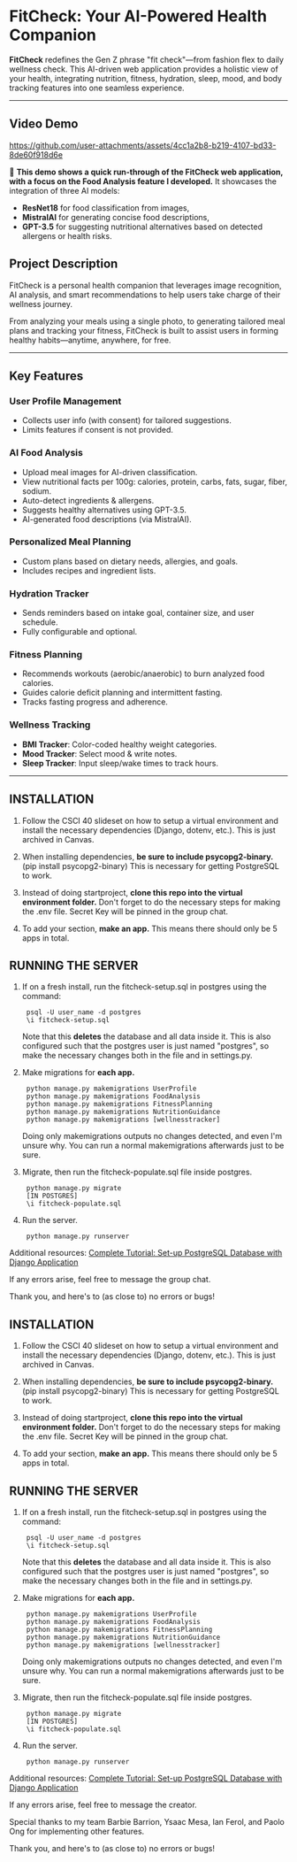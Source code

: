 # FitCheck: Your AI-Powered Health Companion

**FitCheck** redefines the Gen Z phrase "fit check"—from fashion flex to daily wellness check. This AI-driven web application provides a holistic view of your health, integrating nutrition, fitness, hydration, sleep, mood, and body tracking features into one seamless experience.

---
## Video Demo

https://github.com/user-attachments/assets/4cc1a2b8-b219-4107-bd33-8de60f918d6e

🎥 **This demo shows a quick run-through of the FitCheck web application, with a focus on the Food Analysis feature I developed.** It showcases the integration of three AI models:
- **ResNet18** for food classification from images,
- **MistralAI** for generating concise food descriptions,
- **GPT-3.5** for suggesting nutritional alternatives based on detected allergens or health risks.

## Project Description

FitCheck is a personal health companion that leverages image recognition, AI analysis, and smart recommendations to help users take charge of their wellness journey.

From analyzing your meals using a single photo, to generating tailored meal plans and tracking your fitness, FitCheck is built to assist users in forming healthy habits—anytime, anywhere, for free.

---

## Key Features

### User Profile Management
- Collects user info (with consent) for tailored suggestions.
- Limits features if consent is not provided.

### AI Food Analysis
- Upload meal images for AI-driven classification.
- View nutritional facts per 100g: calories, protein, carbs, fats, sugar, fiber, sodium.
- Auto-detect ingredients & allergens.
- Suggests healthy alternatives using GPT-3.5.
- AI-generated food descriptions (via MistralAI).

### Personalized Meal Planning
- Custom plans based on dietary needs, allergies, and goals.
- Includes recipes and ingredient lists.

### Hydration Tracker
- Sends reminders based on intake goal, container size, and user schedule.
- Fully configurable and optional.

### Fitness Planning
- Recommends workouts (aerobic/anaerobic) to burn analyzed food calories.
- Guides calorie deficit planning and intermittent fasting.
- Tracks fasting progress and adherence.

### Wellness Tracking
- **BMI Tracker**: Color-coded healthy weight categories.
- **Mood Tracker**: Select mood & write notes.
- **Sleep Tracker**: Input sleep/wake times to track hours.

---

## INSTALLATION

1. Follow the CSCI 40 slideset on how to setup a virtual environment and install 
the necessary dependencies (Django, dotenv, etc.). This is just archived in Canvas.

2. When installing dependencies, **be sure to include psycopg2-binary.** (pip install psycopg2-binary)
This is necessary for getting PostgreSQL to work.

3. Instead of doing startproject, **clone this repo into the virtual environment folder.** Don't forget to do the necessary steps for making the .env file. Secret Key will be pinned in the group chat.

4. To add your section, **make an app.** This means there should only be 5 apps in total.

## RUNNING THE SERVER

1. If on a fresh install, run the fitcheck-setup.sql in postgres using the command:

        psql -U user_name -d postgres
        \i fitcheck-setup.sql
    
    Note that this **deletes** the database and all data inside it. This is also configured such that the postgres user is just named "postgres", so make the necessary changes both in the file and in settings.py.

3. Make migrations for **each app.**

        python manage.py makemigrations UserProfile
        python manage.py makemigrations FoodAnalysis
        python manage.py makemigrations FitnessPlanning
        python manage.py makemigrations NutritionGuidance
        python manage.py makemigrations [wellnesstracker]
    Doing only makemigrations outputs no changes detected, and even I'm unsure why. You can run a normal makemigrations afterwards just to be sure.

4. Migrate, then run the fitcheck-populate.sql file inside postgres.

        python manage.py migrate
        [IN POSTGRES]
        \i fitcheck-populate.sql
5. Run the server.

        python manage.py runserver


Additional resources:
[Complete Tutorial: Set-up PostgreSQL Database with Django Application](https://medium.com/django-unleashed/complete-tutorial-set-up-postgresql-database-with-django-application-d9e789ffa384)

If any errors arise, feel free to message the group chat.

Thank you, and here's to (as close to) no errors or bugs!


## INSTALLATION

1. Follow the CSCI 40 slideset on how to setup a virtual environment and install 
the necessary dependencies (Django, dotenv, etc.). This is just archived in Canvas.

2. When installing dependencies, **be sure to include psycopg2-binary.** (pip install psycopg2-binary)
This is necessary for getting PostgreSQL to work.

3. Instead of doing startproject, **clone this repo into the virtual environment folder.** Don't forget to do the necessary steps for making the .env file. Secret Key will be pinned in the group chat.

4. To add your section, **make an app.** This means there should only be 5 apps in total.

## RUNNING THE SERVER

1. If on a fresh install, run the fitcheck-setup.sql in postgres using the command:

        psql -U user_name -d postgres
        \i fitcheck-setup.sql
    
    Note that this **deletes** the database and all data inside it. This is also configured such that the postgres user is just named "postgres", so make the necessary changes both in the file and in settings.py.

3. Make migrations for **each app.**

        python manage.py makemigrations UserProfile
        python manage.py makemigrations FoodAnalysis
        python manage.py makemigrations FitnessPlanning
        python manage.py makemigrations NutritionGuidance
        python manage.py makemigrations [wellnesstracker]
    Doing only makemigrations outputs no changes detected, and even I'm unsure why. You can run a normal makemigrations afterwards just to be sure.

4. Migrate, then run the fitcheck-populate.sql file inside postgres.

        python manage.py migrate
        [IN POSTGRES]
        \i fitcheck-populate.sql
5. Run the server.

        python manage.py runserver


Additional resources:
[Complete Tutorial: Set-up PostgreSQL Database with Django Application](https://medium.com/django-unleashed/complete-tutorial-set-up-postgresql-database-with-django-application-d9e789ffa384)

If any errors arise, feel free to message the creator.

Special thanks to my team Barbie Barrion, Ysaac Mesa, Ian Ferol, and Paolo Ong for implementing other features.

Thank you, and here's to (as close to) no errors or bugs!
